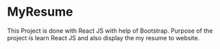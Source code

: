 # MyResume

This Project is done with React JS with help of Bootstrap. Purpose of the project is learn React JS and also display the my resume to website.
